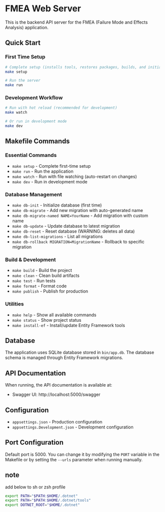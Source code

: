 # FMEA Web Server

This is the backend API server for the FMEA (Failure Mode and Effects Analysis) application.

## Quick Start

### First Time Setup
```bash
# Complete setup (installs tools, restores packages, builds, and initializes database)
make setup

# Run the server
make run
```

### Development Workflow
```bash
# Run with hot reload (recommended for development)
make watch

# Or run in development mode
make dev
```

## Makefile Commands

### Essential Commands
- `make setup` - Complete first-time setup
- `make run` - Run the application
- `make watch` - Run with file watching (auto-restart on changes)
- `make dev` - Run in development mode

### Database Management
- `make db-init` - Initialize database (first time)
- `make db-migrate` - Add new migration with auto-generated name
- `make db-migrate-named NAME=YourName` - Add migration with custom name
- `make db-update` - Update database to latest migration
- `make db-reset` - Reset database (WARNING: deletes all data)
- `make db-list-migrations` - List all migrations
- `make db-rollback MIGRATION=MigrationName` - Rollback to specific migration

### Build & Development
- `make build` - Build the project
- `make clean` - Clean build artifacts
- `make test` - Run tests
- `make format` - Format code
- `make publish` - Publish for production

### Utilities
- `make help` - Show all available commands
- `make status` - Show project status
- `make install-ef` - Install/update Entity Framework tools

## Database

The application uses SQLite database stored in `bin/app.db`. The database schema is managed through Entity Framework migrations.

## API Documentation

When running, the API documentation is available at:
- Swagger UI: http://localhost:5000/swagger

## Configuration

- `appsettings.json` - Production configuration
- `appsettings.Development.json` - Development configuration

## Port Configuration

Default port is 5000. You can change it by modifying the `PORT` variable in the Makefile or by setting the `--urls` parameter when running manually.

## note
add below to sh or zsh profile
```sh
export PATH="$PATH:$HOME/.dotnet"
export PATH="$PATH:$HOME/.dotnet/tools"
export DOTNET_ROOT="$HOME/.dotnet"
```